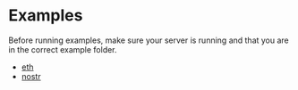 # Examples

Before running examples, make sure your server is running and that you are in the correct example folder.

- [eth](./eth/examples.md)
- [nostr](./nostr/examples.md)